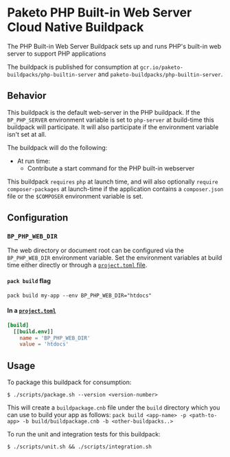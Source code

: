 # Paketo PHP Built-in Web Server Cloud Native Buildpack
The PHP Built-in Web Server Buildpack sets up and runs PHP's built-in web
server to support PHP applications

The buildpack is published for consumption at `gcr.io/paketo-buildpacks/php-builtin-server` and
`paketo-buildpacks/php-builtin-server`.

## Behavior
This buildpack is the default web-server in the PHP buildpack.
If the `BP_PHP_SERVER` environment variable is set to `php-server` at
build-time this buildpack will participate. It will also participate if the
environment variable isn't set at all.

The buildpack will do the following:
* At run time:
  - Contribute a start command for the PHP built-in webserver

This buildpack `requires` `php` at launch time, and will also optionally
`require` `composer-packages` at launch-time if the application contains a
`composer.json` file or the `$COMPOSER` environment variable is set.

## Configuration

### `BP_PHP_WEB_DIR`
The web directory or document root can be configured via the `BP_PHP_WEB_DIR`
environment variable. Set the environment variables at build time either
directly  or through a [`project.toml`
file](https://github.com/buildpacks/spec/blob/main/extensions/project-descriptor.md).

#### `pack build` flag
```shell
pack build my-app --env BP_PHP_WEB_DIR="htdocs"
```

#### In a [`project.toml`](https://github.com/buildpacks/spec/blob/main/extensions/project-descriptor.md)
```toml
[build]
  [[build.env]]
    name = 'BP_PHP_WEB_DIR'
    value = 'htdocs'
```

## Usage

To package this buildpack for consumption:

```
$ ./scripts/package.sh --version <version-number>
```

This will create a `buildpackage.cnb` file under the `build` directory which you
can use to build your app as follows:
`pack build <app-name> -p <path-to-app> -b build/buildpackage.cnb -b <other-buildpacks..>`

To run the unit and integration tests for this buildpack:
```
$ ./scripts/unit.sh && ./scripts/integration.sh
```
